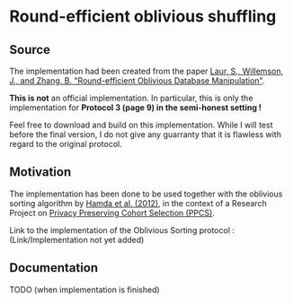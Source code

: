 # Round-efficient oblivious shuffling
## Source
The implementation had been created from the paper [Laur, S., Willemson, J., and Zhang, B. "Round-efficient Oblivious Database Manipulation"](https://link.springer.com/chapter/10.1007/978-3-642-24861-0_18).

**This is not** an official implementation. In particular, this is only the implementation for **Protocol 3 (page 9) in the semi-honest setting !**

Feel free to download and build on this implementation. While I will test before the final version, I do not give any guarranty that it is flawless with regard to the original protocol.

## Motivation
The implementation has been done to be used together with the oblivious sorting algorithm by [Hamda et al. (2012)](https://link.springer.com/chapter/10.1007/978-3-642-37682-5_15), in the context of a Research Project on [Privacy Preserving Cohort Selection (PPCS)](https://github.com/A-GX/Privacy-Preserving-Cohort-Selection).

 Link to the implementation of the Oblivious Sorting protocol : (Link/Implementation not yet added)


## Documentation
TODO (when implementation is finished)